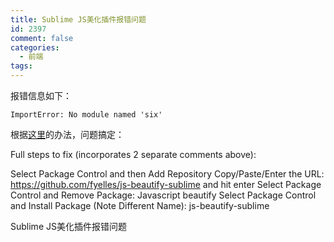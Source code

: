 ```yaml
---
title: Sublime JS美化插件报错问题
id: 2397
comment: false
categories:
  - 前端
tags:
---
```


报错信息如下：

`ImportError: No module named 'six'`

根据[这里](https://github.com/enginespot/js-beautify-sublime/issues/39)的办法，问题搞定：

Full steps to fix (incorporates 2 separate comments above):

Select Package Control and then Add Repository
Copy/Paste/Enter the URL: https://github.com/fyelles/js-beautify-sublime and hit enter
Select Package Control and Remove Package: Javascript beautify
Select Package Control and Install Package (Note Different Name): js-beautify-sublime

Sublime JS美化插件报错问题